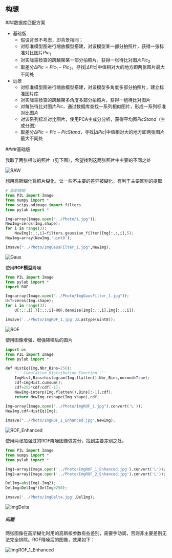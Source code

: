 ## 构想

###数据库匹配方案

*   基础版
    *   假设背景不考虑，即背景相同；
    *   对标准模型图进行缩放模型搭建，对该模型某一部分拍照片，获得一张标准对比图片$Pic_1$
    *   对实际需检查的跨越架某一部分拍照片，获得一张待比对图片$Pic_2$
    *   取差分$\Delta Pic=Pic_1-Pic_2$，寻找$|\Delta Pic|$中值相对大的地方即两张图片最大不同处
*   远景
    *   对标准模型图进行缩放模型搭建，对该模型多角度多部分拍照片，建立标准图片库
    *   对实际需检查的跨越架多角度多部分拍照片，获得一组待比对图片
    *   对每张待比对图片$Pic$，通过数据库查找一系列相似图片，形成一系列标准对比图片
    *   对该系列标准对比图片，使用PCA主成分分析，获得平均图$PicStand$（主成分图）
    *   取差分$\Delta Pic=Pic-PicStand$，寻找$|\Delta Pic|$中值相对大的地方即两张图片最大不同处



####基础版

我取了两张相似的照片（见下图），希望找到这两张照片中主要的不同之处

![RAW](/Users/duanlingbo/Desktop/WORK/2022春季PRP02-06/prp_cv/DuanLingbo/Week3/构想/RAW.png)

想用高斯糊化将照片糊化，让一些不主要的差异被糊化，有利于主要区别的提取

```python
# 高斯模糊
from PIL import Image
from numpy import *
from scipy.ndimage import filters
from pylab import *

Img=array(Image.open("../Photo/1.jpg"));
NewImg=zeros(Img.shape);
for i in range(3):
    NewImg[:,:,i]=filters.gaussian_filter(Img[:,:,i],5);
NewImg=array(NewImg,'uint8');

imsave("../Photo/ImgGausFilter_1.jpg",NewImg);
```

![Gaus](/Users/duanlingbo/Desktop/WORK/2022春季PRP02-06/prp_cv/DuanLingbo/Week3/构想/Gaus.png)

使用**ROF模型**降噪

```python
from PIL import Image
from pylab import *
import ROF

Img=array(Image.open("../Photo/ImgGausFilter_1.jpg"));
U=T=zeros(Img.shape);
for i in range(3):
    U[:,:,i],T[:,:,i]=ROF.denoise(Img[:,:,i],Img[:,:,i]);

imsave('../Photo/ImgROF_1.jpg',U.astype(uint8));
```

![ROF](/Users/duanlingbo/Desktop/WORK/2022春季PRP02-06/prp_cv/DuanLingbo/Week3/构想/ROF.png)

使用图像增强，增强降噪后的图片

```python
import os
from PIL import Image
from pylab import *

def HistEq(Img,Nbr_Bins=256):
    ''' Cumulative Distribution Function '''
    ImgHist,Bins=histogram(Img.flatten(),Nbr_Bins,normed=True);
    cdf=ImgHist.cumsum();
    cdf=255*cdf/cdf[-1];
    NewImg=interp(Img.flatten(),Bins[:-1],cdf);
    return NewImg.reshape(Img.shape),cdf;
  
Img=array(Image.open("../Photo/ImgROF_1.jpg").convert('L'));
NewImg,cdf=HistEq(Img);

imsave("../Photo/ImgROF_1_Enhanced.jpg",NewImg);
```

![ROF_Enhanced](/Users/duanlingbo/Desktop/WORK/2022春季PRP02-06/prp_cv/DuanLingbo/Week3/构想/ROF_Enhanced.png)

使用两张加强过的ROF降噪图像做差分，找到主要差别之处。

```python
from PIL import Image
from numpy import *
from pylab import *

Img1=array(Image.open('../Photo/ImgROF_1_Enhanced.jpg').convert('L'));
Img2=array(Image.open('../Photo/ImgROF_2_Enhanced.jpg').convert('L'));

DelImg=abs(Img1-Img2);
DelImg=DelImg*(DelImg>250);

imsave('../Photo/ImgDelta.jpg',DelImg);
```

![ImgDelta](/Users/duanlingbo/Desktop/WORK/2022春季PRP02-06/prp_cv/DuanLingbo/Week3/构想/ImgDelta.jpg)



##### 问题

两张图像在高斯糊化时用的高斯核参数有些差别，需要手动调，否则非主要差别无法完全排除。ROF降噪后的图像，效果如下：

![ImgROF_1_Enhanced](/Users/duanlingbo/Desktop/WORK/2022春季PRP02-06/prp_cv/DuanLingbo/Week3/Photo/ImgROF_1_Enhanced.jpg)

